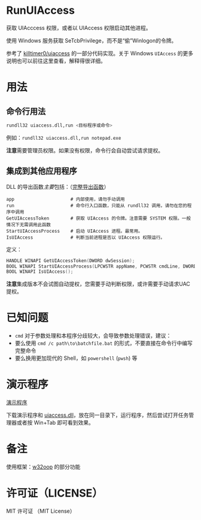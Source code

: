 # RunUIAccess

获取 UIAcccess 权限，或者以 UIAccess 权限启动其他进程。

使用 Windows 服务获取 SeTcbPrivilege，而不是“偷”Winlogon的令牌。

参考了 [killtimer0/uiaccess](https://github.com/killtimer0/uiaccess/tree/master) 的一部分代码实现。关于 Windows `UIAccess` 的更多说明也可以前往这里查看，解释得很详细。

# 用法

## 命令行用法

```sh
rundll32 uiaccess.dll,run <目标程序或命令>
```

例如：`rundll32 uiaccess.dll,run notepad.exe`

**注意**需要管理员权限。如果没有权限，命令行会自动尝试请求提权。

## 集成到其他应用程序

DLL 的导出函数*主要*包括：（[完整导出函数](./uiaccess/Source.def)）

```
app                     # 内部使用，请勿手动调用
run                     # 命令行入口函数，只能从 rundll32 调用，请勿在您的程序中调用
GetUIAccessToken        # 获取 UIAccess 的令牌。注意需要 SYSTEM 权限。一般情况下无需调用此函数
StartUIAccessProcess    # 启动 UIAccess 进程。最常用。
IsUIAccess              # 判断当前进程是否以 UIAccess 权限运行。
```

定义：

```cpp
HANDLE WINAPI GetUIAccessToken(DWORD dwSession);
BOOL WINAPI StartUIAccessProcess(LPCWSTR appName, PCWSTR cmdLine, DWORD flag, PDWORD pPid, DWORD dwSession);
BOOL WINAPI IsUIAccess();
```

**注意**集成版本不会试图自动提权，您需要手动判断权限，或许需要手动请求UAC提权。

# 已知问题

- `cmd` 对于参数处理和本程序分歧较大，会导致参数处理错误，建议：
- 要么使用 `cmd /c path\to\batchfile.bat` 的形式，不要直接在命令行中编写完整命令
- 要么换用更加现代的 Shell，如 `powershell` (`pwsh`) 等

# 演示程序

[演示程序](./bin/TestApp.exe)

下载演示程序和 [uiaccess.dll](./bin/uiaccess.dll)，放在同一目录下，运行程序，然后尝试打开任务管理器或者按 Win+Tab 即可看到效果。

# 备注

使用框架：[w32oop](https://github.com/shc0743/w32oop) 的部分功能

# 许可证（LICENSE）

MIT 许可证 （MIT License）
